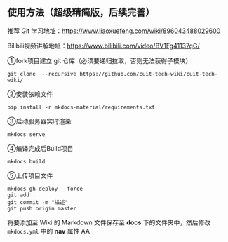 ## 使用方法（超级精简版，后续完善）

推荐 Git 学习地址：https://www.liaoxuefeng.com/wiki/896043488029600

Bilibili视频讲解地址：https://www.bilibili.com/video/BV1Fg41137qG/



①fork项目建立 git 仓库（必须要递归拉取，否则无法获得子模块）

```
git clone  --recursive https://github.com/cuit-tech-wiki/cuit-tech-wiki/ 
```

②安装依赖文件

```
pip install -r mkdocs-material/requirements.txt
```

③启动服务器实时渲染

```
mkdocs serve
```

④编译完成后Build项目

```
mkdocs build
```

⑤上传项目文件

```
mkdocs gh-deploy --force
git add .
git commit -m "描述"
git push origin master
```



将要添加至 Wiki 的 Markdown 文件保存至  **docs** 下的文件夹中，然后修改 `mkdocs.yml` 中的 **nav** 属性 AA

